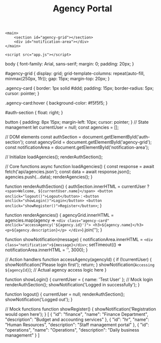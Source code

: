 <!DOCTYPE html>
<html>
<head>
    <title>Agency Launchpad</title>
    <link href="style.css" rel="stylesheet">
</head>
<body>
    <header>
        <h1>Agency Portal</h1>
        <div id="auth-section"></div>
    </header>
    
    <main>
        <section id="agency-grid"></section>
        <div id="notification-area"></div>
    </main>

    <script src="app.js"></script>
</body>
</html>
body {
    font-family: Arial, sans-serif;
    margin: 0;
    padding: 20px;
}

#agency-grid {
    display: grid;
    grid-template-columns: repeat(auto-fill, minmax(250px, 1fr));
    gap: 15px;
    margin-top: 20px;
}

.agency-card {
    border: 1px solid #ddd;
    padding: 15px;
    border-radius: 5px;
    cursor: pointer;
}

.agency-card:hover {
    background-color: #f5f5f5;
}

#auth-section {
    float: right;
}

button {
    padding: 8px 15px;
    margin-left: 10px;
    cursor: pointer;
}
// State management
let currentUser = null;
const agencies = [];

// DOM elements
const authSection = document.getElementById('auth-section');
const agencyGrid = document.getElementById('agency-grid');
const notificationArea = document.getElementById('notification-area');

// Initialize
loadAgencies();
renderAuthSection();

// Core functions
async function loadAgencies() {
    const response = await fetch('api/agencies.json');
    const data = await response.json();
    agencies.push(...data);
    renderAgencies();
}

function renderAuthSection() {
    authSection.innerHTML = currentUser 
        ? `<span>Welcome, ${currentUser.name}</span>
           <button onclick="logout()">Logout</button>`
        : `<button onclick="showLogin()">Login</button>
           <button onclick="showRegister()">Register</button>`;
}

function renderAgencies() {
    agencyGrid.innerHTML = agencies.map(agency => `
        <div class="agency-card" onclick="accessAgency('${agency.id}')">
            <h3>${agency.name}</h3>
            <p>${agency.description}</p>
        </div>
    `).join('');
}

function showNotification(message) {
    notificationArea.innerHTML = `<div class="notification">${message}</div>`;
    setTimeout(() => notificationArea.innerHTML = '', 3000);
}

// Action handlers
function accessAgency(agencyId) {
    if (!currentUser) {
        showNotification('Please login first');
        return;
    }
    showNotification(`Accessing ${agencyId}`);
    // Actual agency access logic here
}

function showLogin() {
    currentUser = { name: 'Test User' }; // Mock login
    renderAuthSection();
    showNotification('Logged in successfully');
}

function logout() {
    currentUser = null;
    renderAuthSection();
    showNotification('Logged out');
}

// Mock functions
function showRegister() {
    showNotification('Registration would open here');
}
[
    {
        "id": "finance",
        "name": "Finance Department",
        "description": "Budget and accounting services"
    },
    {
        "id": "hr",
        "name": "Human Resources",
        "description": "Staff management portal"
    },
    {
        "id": "operations",
        "name": "Operations",
        "description": "Daily business management"
    }
]
